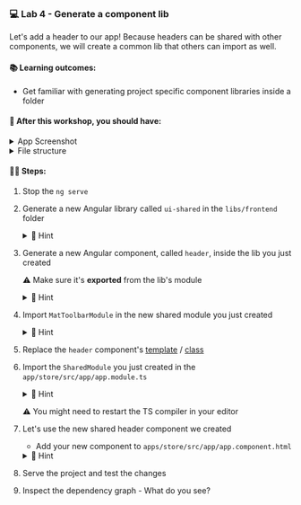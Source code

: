 ### 💻 Lab 4 - Generate a component lib

Let's add a header to our app! Because headers can be shared with other components, we will create a common lib that others can import as well.

#### 📚 Learning outcomes:

- Get familiar with generating project specific component libraries inside a folder

#### 📲 After this workshop, you should have:

<details>
  <summary>App Screenshot</summary>
  <img src="../assets/lab4_screenshot.png" width="500" alt="screenshot of lab4 result">
</details>

<details>
  <summary>File structure</summary>
  <img src="../assets/lab4_directory-structure.png" height="700" alt="lab4 file structure">
</details>

#### 🏋️‍♀️ Steps:

1. Stop the `ng serve`
2. Generate a new Angular library called `ui-shared` in the `libs/frontend` folder

   <details>
   <summary>🐳 Hint</summary>

   - it's a schematic! you've used it before in the second lab, but instead of an `app`, we now want to generate a `lib`
   - use the `--help` command to figure out how to generate it in a **directory**

   </details>

3. Generate a new Angular component, called `header`, inside the lib you just created

   ⚠️ Make sure it's **exported** from the lib's module

   <details><summary>🐳 Hint</summary>

   use `--help` to figure out how to specify under which **project** you want to generate the new component and how to automatically have it **exported**

   </details>

4. Import `MatToolbarModule` in the new shared module you just created


     <details>

   <summary>🐳 Hint</summary>

      ```ts
      import { MatToolbarModule } from '@angular/material/toolbar';

      @NgModule({
         imports: [CommonModule, MatToolbarModule],
         //...
      ```

   </details>

5. Replace the `header` component's [template](https://github.com/rarmatei/nx-workshop/tree/master/examples/lab4/libs/shared/src/lib/header/header.component.html) / [class](https://github.com/rarmatei/nx-workshop/tree/master/examples/lab4/libs/shared/src/lib/header/header.component.ts)

6. Import the `SharedModule` you just created in the `app/store/src/app/app.module.ts`

   <details>
   <summary>🐳 Hint</summary>

   ```typescript
   import { StoreUiSharedModule } from '@bg-hoard/store/ui-shared';
   ```

   </details>

   ⚠️ You might need to restart the TS compiler in your editor

7. Let's use the new shared header component we created

   - Add your new component to `apps/store/src/app/app.component.html`

    <details>
    <summary>🐳 Hint</summary>

   ```html
   <bg-hoard-header title="Board Game Hoard"></bg-hoard-header>
   <div class="container games-layout"></div>
   ```

    </details>

8. Serve the project and test the changes
9. Inspect the dependency graph - What do you see?
